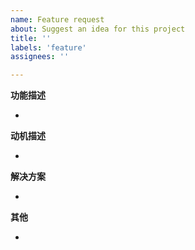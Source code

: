 ```yaml
---
name: Feature request
about: Suggest an idea for this project
title: ''
labels: 'feature'
assignees: ''

---
```


**功能描述**
<!-- 请简明描述功能是什么 -->
-

**动机描述**
<!-- 请简明提此功能的动机是什么，和场景、问题相关吗？ -->
-

**解决方案**
<!-- 如有解决方案，请在此简明描述 -->
-

**其他**
<!-- 与此功能相关的其他信息 -->
-

